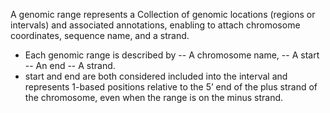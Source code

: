 A genomic range represents a Collection of genomic locations (regions or intervals) and associated annotations, enabling to attach chromosome coordinates, sequence name, and a strand.

- Each genomic range is described by 
-- A chromosome name, 
-- A start
-- An end
-- A strand.
- start and end are both considered included into the interval and represents 1-based positions relative to the 5’ end of the plus strand of the chromosome, even when the range is on the minus strand.



